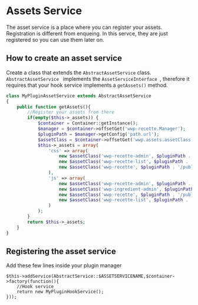 # Assets Service

The asset service is a place where you can register your assets. Registration is different from enqueing. In this servce, they are just registered so you can use them later on.

## How to create an asset service

Create a class that extends the `AbstractAssetService` class. `AbstractAssetService ` implements the `AssetServiceInterface `, therefore it requires that your hook service implements a `getAssets()` method.

```php
class MyPluginAssetService extends AbstractAssetService
{
	public function getAssets(){
		//Register your assets from there
        if(empty($this->_assets)) {
            $container = Container::getInstance();
            $manager = $container->offsetGet('wwp-recette.Manager');
            $pluginPath = $manager->getConfig('path.url');
            $assetClass = $container->offsetGet('wwp.assets.assetClass');
            $this->_assets = array(
                'css' => array(
                    new $assetClass('wwp-recette-admin', $pluginPath . '/admin/css/recette.scss', array('styleguide'), null, false, AbstractAssetService::$ADMINASSETSGROUP),
                    new $assetClass('wwp-recette-list', $pluginPath . '/public/css/recipeslist.scss', array('styleguide')),
                    new $assetClass('wwp-recette', $pluginPath . '/public/css/recipe.scss', array('styleguide'))
                ),
                'js' => array(
                    new $assetClass('wwp-recette-admin', $pluginPath . '/admin/js/recette.js', array('jquery-chosen'), null, false, AbstractAssetService::$ADMINASSETSGROUP),
                    new $assetClass('wwp-ingredient-admin', $pluginPath . '/admin/js/ingredient.js', array(), null, false, AbstractAssetService::$ADMINASSETSGROUP),
                    new $assetClass('wwp-recette', $pluginPath . '/public/js/recette.js', array('app','styleguide')),
                    new $assetClass('wwp-recette-list', $pluginPath . '/public/js/recette-list.js', array('app','styleguide')),
                )
            );
        }
        return $this->_assets;		
	}
}
```

## Registering the asset service

Add these few lines inside your plugin manager

```
$this->addService(AbstractService::$ASSETSERVICENAME,$container->factory(function(){
    //Hook service
    return new MyPluginHookService();
}));
```
